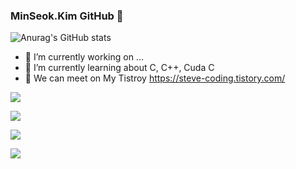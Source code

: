 ### MinSeok.Kim GitHub 👋

![Anurag's GitHub stats](https://github-readme-stats.vercel.app/api?username=liw5589&show_icons=true&theme=radical)

- 🔭 I’m currently working on ...
- 🌱 I’m currently learning about C, C++, Cuda C
- 👯 We can meet on My Tistroy https://steve-coding.tistory.com/

<a href="https://steve-coding.tistory.com/" target="_blank"><img src="https://img.shields.io/badge/Developer STEVE-FFFFFF?style=social&logo=tistory&logoColor=000000"/></a>

<a href="https://steve-coding.tistory.com/" target="_blank"><img src="https://img.shields.io/badge/C-FFFFFF?style=social&logo=C&logoColor=000000"/></a>

<a href="https://steve-coding.tistory.com/" target="_blank"><img src="https://img.shields.io/badge/C++-FFFFFF?style=social&logo=C&logoColor=000000"/></a>

<a href="https://steve-coding.tistory.com/" target="_blank"><img src="https://img.shields.io/badge/NVIDIA-FFFFFF?style=social&logo=NVIDIA&logoColor=76B900"/></a>
<!--
**liw5589/liw5589** is a ✨ _special_ ✨ repository because its `README.md` (this file) appears on your GitHub profile.

Here are some ideas to get you started:

- 🔭 I’m currently working on ...
- 🌱 I’m currently learning ...
- 👯 I’m looking to collaborate on ...
- 🤔 I’m looking for help with ...
- 💬 Ask me about ...
- 📫 How to reach me: ...
- 😄 Pronouns: ...
- ⚡ Fun fact: ...
-->
